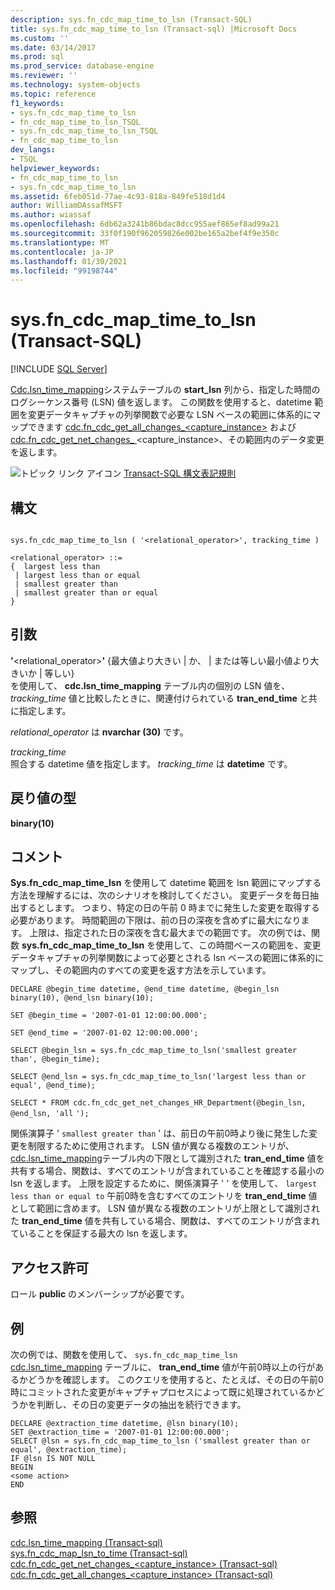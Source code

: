 ```yaml
---
description: sys.fn_cdc_map_time_to_lsn (Transact-SQL)
title: sys.fn_cdc_map_time_to_lsn (Transact-sql) |Microsoft Docs
ms.custom: ''
ms.date: 03/14/2017
ms.prod: sql
ms.prod_service: database-engine
ms.reviewer: ''
ms.technology: system-objects
ms.topic: reference
f1_keywords:
- sys.fn_cdc_map_time_to_lsn
- fn_cdc_map_time_to_lsn_TSQL
- sys.fn_cdc_map_time_to_lsn_TSQL
- fn_cdc_map_time_to_lsn
dev_langs:
- TSQL
helpviewer_keywords:
- fn_cdc_map_time_to_lsn
- sys.fn_cdc_map_time_to_lsn
ms.assetid: 6feb051d-77ae-4c93-818a-849fe518d1d4
author: WilliamDAssafMSFT
ms.author: wiassaf
ms.openlocfilehash: 6db62a3241b86bdac8dcc955aef865ef8ad99a21
ms.sourcegitcommit: 33f0f190f962059826e002be165a2bef4f9e350c
ms.translationtype: MT
ms.contentlocale: ja-JP
ms.lasthandoff: 01/30/2021
ms.locfileid: "99198744"
---
```

# <a name="sysfn_cdc_map_time_to_lsn-transact-sql"></a>sys.fn_cdc_map_time_to_lsn (Transact-SQL)
[!INCLUDE [SQL Server](../../includes/applies-to-version/sqlserver.md)]

  [Cdc.lsn_time_mapping](../../relational-databases/system-tables/cdc-lsn-time-mapping-transact-sql.md)システムテーブルの **start_lsn** 列から、指定した時間のログシーケンス番号 (LSN) 値を返します。 この関数を使用すると、datetime 範囲を変更データキャプチャの列挙関数で必要な LSN ベースの範囲に体系的にマップできます [cdc.fn_cdc_get_all_changes_<capture_instance>](../../relational-databases/system-functions/cdc-fn-cdc-get-all-changes-capture-instance-transact-sql.md) および [cdc.fn_cdc_get_net_changes_ ](../../relational-databases/system-functions/cdc-fn-cdc-get-net-changes-capture-instance-transact-sql.md)<capture_instance>、その範囲内のデータ変更を返します。  
  
 ![トピック リンク アイコン](../../database-engine/configure-windows/media/topic-link.gif "トピック リンク アイコン") [Transact-SQL 構文表記規則](../../t-sql/language-elements/transact-sql-syntax-conventions-transact-sql.md)  
  
## <a name="syntax"></a>構文  
  
```  
  
sys.fn_cdc_map_time_to_lsn ( '<relational_operator>', tracking_time )  
  
<relational_operator> ::=  
{  largest less than  
 | largest less than or equal  
 | smallest greater than  
 | smallest greater than or equal  
}  
```  
  
## <a name="arguments"></a>引数  
 **'**<relational_operator>**'** {最大値より大きい \| か、 \| または等しい最小値より大きいか \| 等しい}  
 を使用して、 **cdc.lsn_time_mapping** テーブル内の個別の LSN 値を、 *tracking_time* 値と比較したときに、関連付けられている **tran_end_time** と共に指定します。  
  
 *relational_operator* は **nvarchar (30)** です。  
  
 *tracking_time*  
 照合する datetime 値を指定します。 *tracking_time* は **datetime** です。  
  
## <a name="return-type"></a>戻り値の型  
 **binary(10)**  
  
## <a name="remarks"></a>コメント  
 **Sys.fn_cdc_map_time_lsn** を使用して datetime 範囲を lsn 範囲にマップする方法を理解するには、次のシナリオを検討してください。 変更データを毎日抽出するとします。 つまり、特定の日の午前 0 時までに発生した変更を取得する必要があります。 時間範囲の下限は、前の日の深夜を含めずに最大になります。 上限は、指定された日の深夜を含む最大までの範囲です。 次の例では、関数 **sys.fn_cdc_map_time_to_lsn** を使用して、この時間ベースの範囲を、変更データキャプチャの列挙関数によって必要とされる lsn ベースの範囲に体系的にマップし、その範囲内のすべての変更を返す方法を示しています。  
  
 `DECLARE @begin_time datetime, @end_time datetime, @begin_lsn binary(10), @end_lsn binary(10);`  
  
 `SET @begin_time = '2007-01-01 12:00:00.000';`  
  
 `SET @end_time = '2007-01-02 12:00:00.000';`  
  
 `SELECT @begin_lsn = sys.fn_cdc_map_time_to_lsn('smallest greater than', @begin_time);`  
  
 `SELECT @end_lsn = sys.fn_cdc_map_time_to_lsn('largest less than or equal', @end_time);`  
  
 `SELECT * FROM cdc.fn_cdc_get_net_changes_HR_Department(@begin_lsn, @end_lsn, 'all` `');`  
  
 関係演算子 ' `smallest greater than` ' は、前日の午前0時より後に発生した変更を制限するために使用されます。 LSN 値が異なる複数のエントリが、 [cdc.lsn_time_mapping](../../relational-databases/system-tables/cdc-lsn-time-mapping-transact-sql.md)テーブル内の下限として識別された **tran_end_time** 値を共有する場合、関数は、すべてのエントリが含まれていることを確認する最小の lsn を返します。 上限を設定するために、関係演算子 ' ' を使用して、 `largest less than or equal to` 午前0時を含むすべてのエントリを **tran_end_time** 値として範囲に含めます。 LSN 値が異なる複数のエントリが上限として識別された **tran_end_time** 値を共有している場合、関数は、すべてのエントリが含まれていることを保証する最大の lsn を返します。  
  
## <a name="permissions"></a>アクセス許可  
 ロール **public** のメンバーシップが必要です。  
  
## <a name="examples"></a>例  
 次の例では、関数を使用して、 `sys.fn_cdc_map_time_lsn` [cdc.lsn_time_mapping](../../relational-databases/system-tables/cdc-lsn-time-mapping-transact-sql.md) テーブルに、 **tran_end_time** 値が午前0時以上の行があるかどうかを確認します。 このクエリを使用すると、たとえば、その日の午前0時にコミットされた変更がキャプチャプロセスによって既に処理されているかどうかを判断し、その日の変更データの抽出を続行できます。  
  
```  
DECLARE @extraction_time datetime, @lsn binary(10);  
SET @extraction_time = '2007-01-01 12:00:00.000';  
SELECT @lsn = sys.fn_cdc_map_time_to_lsn ('smallest greater than or equal', @extraction_time);  
IF @lsn IS NOT NULL  
BEGIN  
<some action>  
END  
```  
  
## <a name="see-also"></a>参照  
 [cdc.lsn_time_mapping &#40;Transact-sql&#41;](../../relational-databases/system-tables/cdc-lsn-time-mapping-transact-sql.md)   
 [sys.fn_cdc_map_lsn_to_time &#40;Transact-sql&#41;](../../relational-databases/system-functions/sys-fn-cdc-map-lsn-to-time-transact-sql.md)   
 [cdc.fn_cdc_get_net_changes_&#60;capture_instance&#62; &#40;Transact-sql&#41;](../../relational-databases/system-functions/cdc-fn-cdc-get-net-changes-capture-instance-transact-sql.md)   
 [cdc.fn_cdc_get_all_changes_&#60;capture_instance&#62;  &#40;Transact-sql&#41;](../../relational-databases/system-functions/cdc-fn-cdc-get-all-changes-capture-instance-transact-sql.md)  
  
  
